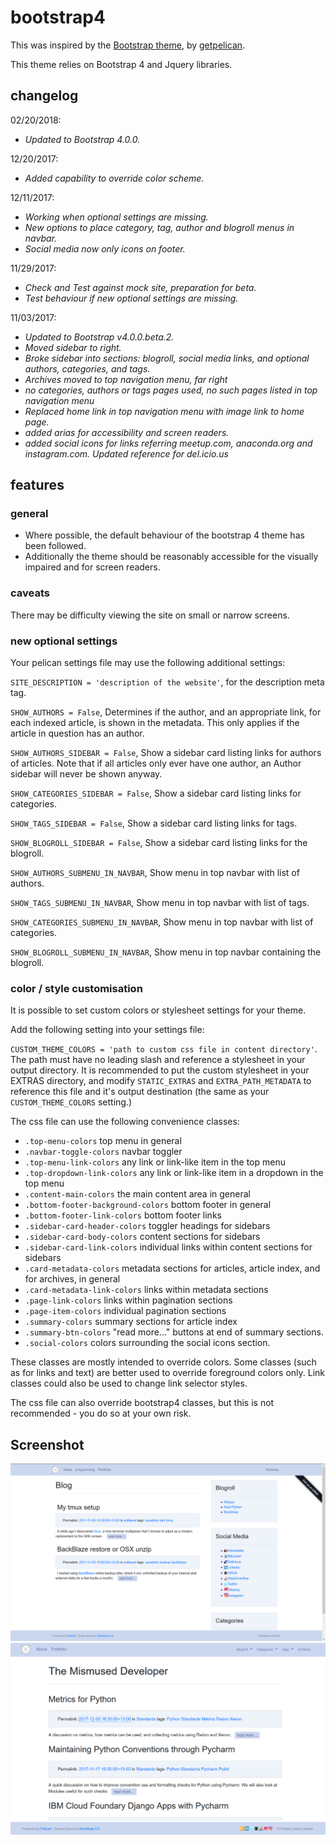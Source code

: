 # bootstrap4 #

This was inspired by the [Bootstrap theme](https://github.com/pelican-themes/bootstrap), by [getpelican](https://github.com/getpelican).

This theme relies on Bootstrap 4 and Jquery libraries.

## changelog ##


02/20/2018:
- *Updated to Bootstrap 4.0.0.*

12/20/2017:
- *Added capability to override color scheme.*

12/11/2017:

- *Working when optional settings are missing.*
- *New options to place category, tag, author and blogroll menus in navbar.*
- *Social media now only icons on footer.*

11/29/2017:

- *Check and Test against mock site, preparation for beta.*
- *Test behaviour if new optional settings are missing.*

11/03/2017:

- *Updated to Bootstrap v4.0.0.beta.2.*
- *Moved sidebar to right.*
- *Broke sidebar into sections: blogroll, social media links, and optional authors, categories, and tags.*
- *Archives moved to top navigation menu, far right*
- *no categories, authors or tags pages used, no such pages listed in top navigation menu*
- *Replaced home link in top navigation menu with image link to home page.*
- *added arias for accessibility and screen readers.*
- *added social icons for links referring meetup.com, anaconda.org and instagram.com. Updated reference for del.icio.us*


## features ##

### general ###

- Where possible, the default behaviour of the bootstrap 4 theme has been followed.
- Additionally the theme should be reasonably accessible for the visually impaired and for screen readers.

### caveats ###

There may be difficulty viewing the site on small or narrow screens.

### new optional settings ###

Your pelican settings file may use the following additional settings:

`SITE_DESCRIPTION = 'description of the website'`, for the description meta tag.

`SHOW_AUTHORS = False`, Determines if the author, and an appropriate link, for each indexed article, is shown in the metadata. 
This only applies if the article in question has an author.

`SHOW_AUTHORS_SIDEBAR = False`, Show a sidebar card listing links for authors of articles.
Note that if all articles only ever have one author, an Author sidebar will never be shown anyway.

`SHOW_CATEGORIES_SIDEBAR = False`, Show a sidebar card listing links for categories.

`SHOW_TAGS_SIDEBAR = False`, Show a sidebar card listing links for tags.

`SHOW_BLOGROLL_SIDEBAR = False`, Show a sidebar card listing links for the blogroll.

`SHOW_AUTHORS_SUBMENU_IN_NAVBAR`, Show menu in top navbar with list of authors.

`SHOW_TAGS_SUBMENU_IN_NAVBAR`, Show menu in top navbar with list of tags.

`SHOW_CATEGORIES_SUBMENU_IN_NAVBAR`, Show menu in top navbar with list of categories.

`SHOW_BLOGROLL_SUBMENU_IN_NAVBAR`, Show menu in top navbar containing the blogroll.

### color / style customisation ###

It is possible to set custom colors or stylesheet settings for your theme.

Add the following setting into your settings file:

`CUSTOM_THEME_COLORS = 'path to custom css file in content directory'`. The path must have no leading slash and reference a stylesheet in your output directory. 
It is recommended to put the custom stylesheet in your EXTRAS directory, and modify `STATIC_EXTRAS` and `EXTRA_PATH_METADATA` to reference this file 
and it's output destination (the same as your `CUSTOM_THEME_COLORS` setting.)

The css file can use the following convenience classes:

- `.top-menu-colors`						        top menu in general
- `.navbar-toggle-colors`					      navbar toggler
- `.top-menu-link-colors`					      any link or link-like item in the top menu
- `.top-dropdown-link-colors`				    any link or link-like item in a dropdown in the top menu
- `.content-main-colors`					      the main content area in general
- `.bottom-footer-background-colors`		bottom footer in general
- `.bottom-footer-link-colors`				  bottom footer links
- `.sidebar-card-header-colors`				  toggler headings for sidebars
- `.sidebar-card-body-colors`				    content sections for sidebars
- `.sidebar-card-link-colors`				    individual links within content sections for sidebars
- `.card-metadata-colors`					      metadata sections for articles, article index, and for archives, in general
- `.card-metadata-link-colors`				  links within metadata sections
- `.page-link-colors`						        links within pagination sections
- `.page-item-colors`						        individual pagination sections
- `.summary-colors`                     summary sections for article index
- `.summary-btn-colors`                 "read more..." buttons at end of summary sections.
- `.social-colors`                      colors surrounding the social icons section.

These classes are mostly intended to override colors. Some classes (such as for links and text) are better used to override foreground colors only. 
Link classes could also be used to change link selector styles.

The css file can also override bootstrap4 classes, but this is not recommended - you do so at your own risk.

## Screenshot ##

![screenshot](screenshot.png)
![screenshot 2](screenshot2.png)
